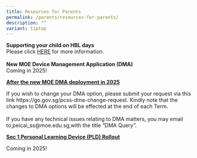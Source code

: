 ```yaml
---
title: Resources for Parents
permalink: /parents/resources-for-parents/
description: ""
variant: tiptap
---
```

<p><strong>Supporting your child on HBL days</strong>
<br>Please click <a href="https://drive.google.com/file/d/1txnRihNcYINKnLP_fD5HS2cfn3t6XtGy/view" rel="noopener noreferrer nofollow" target="_blank">HERE</a> for
more information.
<br>
<br><strong>New MOE Device Management Application (DMA)</strong>
<br>Coming in 2025!</p>
<p></p>
<p><strong><u>After the new MOE DMA deployment in 2025</u></strong>
</p>
<p>If you wish to change your DMA option, please submit your request via
this link&nbsp;<a rel="noopener noreferrer nofollow" target="_blank">https://go.gov.sg/pcss-dma-change-request</a>.
Kindly note that the changes to DMA options will be effected at the end
of each Term.
<br>
<br>If you have any technical issues relating to DMA matters, you may email
to<u>&nbsp;</u><a rel="noopener noreferrer nofollow" target="_blank">peicai_ss@moe.edu.sg</a><u>&nbsp;</u>with
the title “DMA Query”.</p>
<p></p>
<p><strong><u>Sec 1 Personal Learning Device (PLD) Rollout</u></strong>
</p>
<p>Coming in 2025!</p>